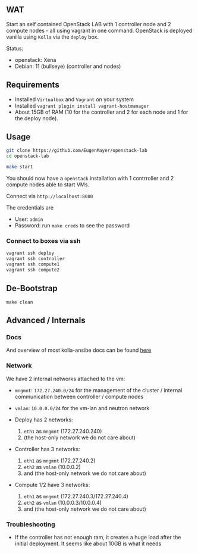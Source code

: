 ## WAT

Start an self contained OpenStack LAB with 1 controller node and 2 compute nodes - all using vagrant in one command.
OpenStack is deployed vanilla using `Kolla` via the `deploy` box.

Status:

- openstack: Xena
- Debian: 11 (bullseye) (controller and nodes)

## Requirements

- Installed `Virtualbox` and `Vagrant` on your system
- Installed `vagrant plugin install vagrant-hostmanager`
- About 15GB of RAM (10 for the controller and 2 for each node and 1 for the deploy node).

## Usage

```bash
git clone https://github.com/EugenMayer/openstack-lab
cd openstack-lab

make start
```

You should now have a `openstack` installation with 1 contrroller and 2 compute nodes able to start VMs.

Connect via `http://localhost:8080`

The credentials are

- User: `admin`
- Password: run `make creds` to see the password

### Connect to boxes via ssh

```bash
vagrant ssh deploy
vagrant ssh controller
vagrant ssh compute1
vagrant ssh compute2
```

## De-Bootstrap

```
make clean
```

## Advanced / Internals

### Docs

And overview of most kolla-ansibe docs can be found [here](https://docs.openstack.org/kolla-ansible/latest/admin/index.html)

### Network

We have 2 internal networks attached to the vm:

- `mngmnt`: `172.27.240.0/24` for the management of the cluster / internal communication between controller / compute nodes
- `vmlan`: `10.0.0.0/24` for the vm-lan and neutron network

- Deploy has 2 networks:
  1. `eth1` as `mngmnt` (172.27.240.240)
  2. (the host-only network we do not care about)
- Controller has 3 networks:
  1. `eth1` as `mngmnt` (172.27.240.2)
  1. `eth2` as `vmlan` (10.0.0.2)
  1. and (the host-only network we do not care about)
- Compute 1/2 have 3 networks:
  1. `eth1` as `mngmnt` (172.27.240.3/172.27.240.4)
  2. `eth2` as `vmlan` (10.0.0.3/10.0.0.4)
  3. and (the host-only network we do not care about)

### Troubleshooting

- If the controller has not enough ram, it creates a huge load after the initial deployment. It seems like about 10GB is what it needs
